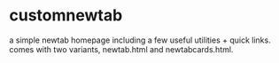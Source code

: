 # customnewtab
a simple newtab homepage including a few useful utilities + quick links. comes with two variants, newtab.html and newtabcards.html.
